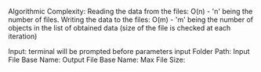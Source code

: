 Algorithmic Complexity:
Reading the data from the files: O(n) - 'n' being the number of files.
Writing the data to the files: O(m) - 'm' being the number of objects in the list of obtained data (size of the file is checked at each iteration)

Input:
terminal will be prompted before parameters input
Folder Path: 
Input File Base Name:
Output File Base Name:
Max File Size:
